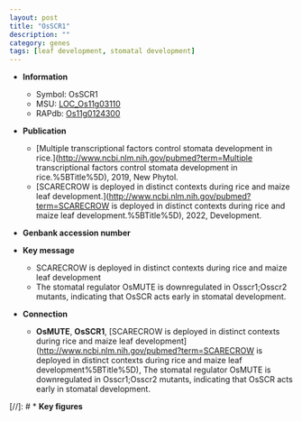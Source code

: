 ```yaml
---
layout: post
title: "OsSCR1"
description: ""
category: genes
tags: [leaf development, stomatal development]
---
```


* **Information**  
    + Symbol: OsSCR1  
    + MSU: [LOC_Os11g03110](http://rice.uga.edu/cgi-bin/ORF_infopage.cgi?orf=LOC_Os11g03110)  
    + RAPdb: [Os11g0124300](http://rapdb.dna.affrc.go.jp/viewer/gbrowse_details/irgsp1?name=Os11g0124300)  

* **Publication**  
    + [Multiple transcriptional factors control stomata development in rice.](http://www.ncbi.nlm.nih.gov/pubmed?term=Multiple transcriptional factors control stomata development in rice.%5BTitle%5D), 2019, New Phytol.
    + [SCARECROW is deployed in distinct contexts during rice and maize leaf development.](http://www.ncbi.nlm.nih.gov/pubmed?term=SCARECROW is deployed in distinct contexts during rice and maize leaf development.%5BTitle%5D), 2022, Development.

* **Genbank accession number**  

* **Key message**  
    + SCARECROW is deployed in distinct contexts during rice and maize leaf development
    + The stomatal regulator OsMUTE is downregulated in Osscr1;Osscr2 mutants, indicating that OsSCR acts early in stomatal development.

* **Connection**  
    + __OsMUTE__, __OsSCR1__, [SCARECROW is deployed in distinct contexts during rice and maize leaf development](http://www.ncbi.nlm.nih.gov/pubmed?term=SCARECROW is deployed in distinct contexts during rice and maize leaf development%5BTitle%5D), The stomatal regulator OsMUTE is downregulated in Osscr1;Osscr2 mutants, indicating that OsSCR acts early in stomatal development.

[//]: # * **Key figures**  


